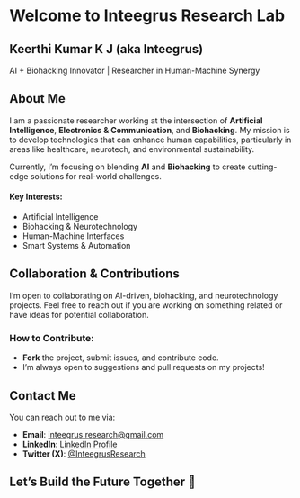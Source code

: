 # Welcome to Inteegrus Research Lab

## Keerthi Kumar K J (aka Inteegrus)
AI + Biohacking Innovator | Researcher in Human-Machine Synergy

## About Me
I am a passionate researcher working at the intersection of **Artificial Intelligence**, **Electronics & Communication**, and **Biohacking**. My mission is to develop technologies that can enhance human capabilities, particularly in areas like healthcare, neurotech, and environmental sustainability.

Currently, I’m focusing on blending **AI** and **Biohacking** to create cutting-edge solutions for real-world challenges.

#### Key Interests:
- Artificial Intelligence
- Biohacking & Neurotechnology
- Human-Machine Interfaces
- Smart Systems & Automation

## Collaboration & Contributions

I’m open to collaborating on AI-driven, biohacking, and neurotechnology projects. Feel free to reach out if you are working on something related or have ideas for potential collaboration.

### How to Contribute:
- **Fork** the project, submit issues, and contribute code.
- I’m always open to suggestions and pull requests on my projects!

## Contact Me

You can reach out to me via:

- **Email**: inteegrus.research@gmail.com
- **LinkedIn**: [LinkedIn Profile](https://www.linkedin.com/in/keerthi-kumar-k-j)
- **Twitter (X)**: [@InteegrusResearch](https://twitter.com/InteegrusResearch)

## Let’s Build the Future Together 🚀
